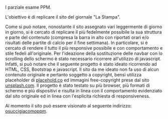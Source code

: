 I parziale esame PPM.

L'obiettivo è di replicare il sito del giornale "La Stampa". 

Come si può notare, nonostante il sito assegnato vari leggermente di giorno in giorno, si è cercato di replicare il più fedelmente possibile la sua struttura e parte del contenuto (compresa la barra in alto con riportati orari e/o risultati delle partite di calcio per il fine settimana).
In particolare, si è cercato di rendere il tutto il più responsive possibile e con comportamento e stile fedeli all'originale.
Per l'ideazione della sostituzione delle navbar con lo scrolling dello schermo è stato necessario ricorrere all'utilizzo di javascript.
Infatti, si può notare che il seguente progetto è stato ideato ricorrendo ad HTML, CSS, Bootstrap e javascript.
Il sito da me ideato non fa uso di alcun contenuto originale e pertanto soggetto a copyright, bensì utilizza placeholder di [placehold.co](https://placehold.co/) ed immagini free-copyright prese dal sito [unsplash.com](https://unsplash.com/it/images).
Il progetto è stato testato su più browser, più formati di schermo e più dispositivi e risulta in linea con il comportamento evidenziato dal
sito originale ed in linea con l'esplicita richiesta di responsiveness.

Al momento il sito può essere visionato al seguente indirizzo: [osuccigiacomoppm](https://orsuccigiacomoppm.altervista.org/).
